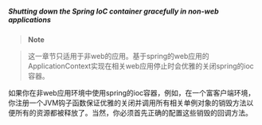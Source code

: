 ##### Shutting down the Spring IoC container gracefully in non-web applications

>**Note**

> 这一章节只适用于非web的应用。基于spring的web应用的ApplicationContext实现在相关web应用停止时会优雅的关闭spring的ioc容器。

如果你在非web应用环境中使用spring的ioc容器，例如，在一个富客户端环境，你注册一个JVM钩子函数保证优雅的关闭并调用所有相关单例对象的销毁方法以便所有的资源都被释放了。当然，你必须首先正确的配置这些销毁的回调方法。

